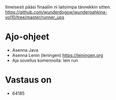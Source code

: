 Ilmeisesti pääsi finaaliin ni laitoimpa tännekkin sitten.
https://github.com/wunderdogsw/wunderpahkina-vol10/tree/master/runner_ups

# Ajo-ohjeet
- Asenna Java
- Asenna Lenin (leningen) https://leiningen.org
- Aja sovellus komennolla: lein run

# Vastaus on
- 64185

